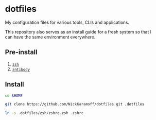 # dotfiles

My configuration files for various tools, CLIs and applications.

This repository also serves as an install guide for a fresh system so that I can
have the same environment everywhere.

## Pre-install

1. [`zsh`](http://www.zsh.org/)
1. [`antibody`](https://getantibody.github.io/)

## Install

```zsh
cd $HOME

git clone https://github.com/NickKaramoff/dotfiles.git .dotfiles

ln -s .dotfiles/zsh/zshrc.zsh .zshrc
```

